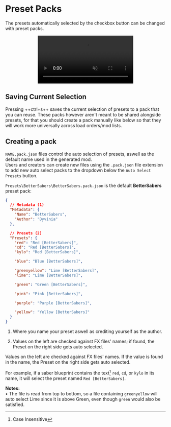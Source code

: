 # Preset Packs

The presets automatically selected by the checkbox button can be changed with preset packs.

<div style="text-align: center">
  <video style="max-width: 700px" autoplay muted loop playsinline>
    <source src="../../assets/images/AutoSelectPresets.mp4" type="video/mp4">
  </video>
</div>

## Saving Current Selection

Pressing ++ctrl+s++ saves the current selection of presets to a pack that you can reuse. These packs however aren't meant to be shared alongside presets, for that you should create a pack manually like below so that they will work more universally across load orders/mod lists.

## Creating a pack

`NAME.pack.json` files control the auto selection of presets, aswell as the default name used in the generated mod.  
Users and creators can create new files using the `.pack.json` file extension to add new auto select packs to the dropdown below the `Auto Select Presets` button.

`Presets\BetterSabers\BetterSabers.pack.json` is the default **BetterSabers** preset pack:

``` json title="Presets\BetterSabers\BetterSabers.pack.json"
{
  // Metadata (1)
  "Metadata": {
    "Name": "BetterSabers",
    "Author": "Dyvinia"
  },

  // Presets (2)
  "Presets": {
    "red": "Red [BetterSabers]",
    "cd": "Red [BetterSabers]",
    "kylo": "Red [BetterSabers]",

    "blue": "Blue [BetterSabers]",

    "greenyellow": "Lime [BetterSabers]",
    "lime": "Lime [BetterSabers]",

    "green": "Green [BetterSabers]",

    "pink": "Pink [BetterSabers]",

    "purple": "Purple [BetterSabers]",

    "yellow": "Yellow [BetterSabers]"
  }
}
```

1. Where you name your preset aswell as crediting yourself as the author.

2. Values on the left are checked against FX files' names; if found, the Preset on the right side gets auto selected.   

Values on the left are checked against FX files' names. If the value is found in the name, the Preset on the right side gets auto selected.

For example, if a saber blueprint contains the text[^1] `red`, `cd`, or `kylo` in its name, it will select the preset named `Red [BetterSabers]`.  

**Notes:**  
• The file is read from top to bottom, so a file containing `greenyellow` will auto select Lime since it is above Green, even though `green` would also be satisfied.

[^1]: Case Insensitive